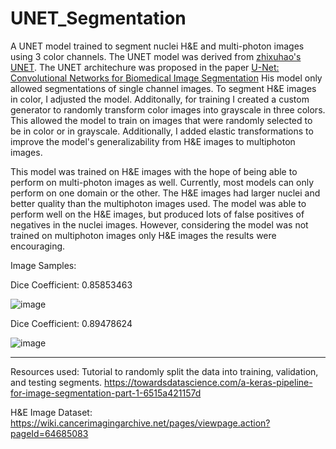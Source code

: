 # UNET_Segmentation
A UNET model trained to segment nuclei H&amp;E and multi-photon images using 3 color channels. The UNET model was derived from [zhixuhao's UNET](https://github.com/zhixuhao/unet). The UNET architechure was proposed in the paper [U-Net: Convolutional Networks for Biomedical Image Segmentation](https://arxiv.org/abs/1505.04597) His model only allowed segmentations of single channel images. To segment H&E images in color, I adjusted the model. Additonally, for training I created a custom generator to randomly transform color images into grayscale in three colors. This allowed the model to train on images that were randomly selected to be in color or in grayscale. Additionally, I added elastic transformations to improve the model's generalizability from H&E images to multiphoton images. 

This model was trained on H&E images with the hope of being able to perform on multi-photon images as well. Currently, most models can only perform on one domain or the other. The H&E images had larger nuclei and better quality than the multiphoton images used. The model was able to perform well on the H&E images, but produced lots of false positives of negatives in the nuclei images. However, considering the model was not trained on multiphoton images only H&E images the results were encouraging. 

Image Samples: 

Dice Coefficient: 0.85853463

![image](https://user-images.githubusercontent.com/43506570/153546478-8497b17a-0323-4b11-ba36-aa76a439047b.png)

Dice Coefficient: 0.89478624


![image](https://user-images.githubusercontent.com/43506570/153546545-44264a13-fe2c-48c6-8e2c-7a086f82e6d4.png)


---
Resources used:
Tutorial to randomly split the data into training, validation, and testing segments.
https://towardsdatascience.com/a-keras-pipeline-for-image-segmentation-part-1-6515a421157d

H&E Image Dataset:
https://wiki.cancerimagingarchive.net/pages/viewpage.action?pageId=64685083 
